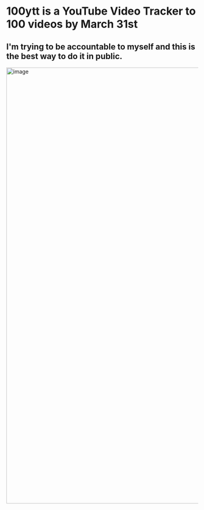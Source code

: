 # 100ytt is a YouTube Video Tracker to 100 videos by March 31st 
## I'm trying to be accountable to myself and this is the best way to do it in public. 

<img width="1145" alt="image" src="https://github.com/user-attachments/assets/e8682d79-8fb8-4180-a489-a0c572fe25b2" />
